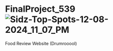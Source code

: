 # FinalProject_539![Sidz-Top-Spots-12-08-2024_11_07_PM](https://github.com/user-attachments/assets/b7c2aa37-1261-4b01-81a7-e8a97f651dc7)

Food Review Website (Drumrooool)
